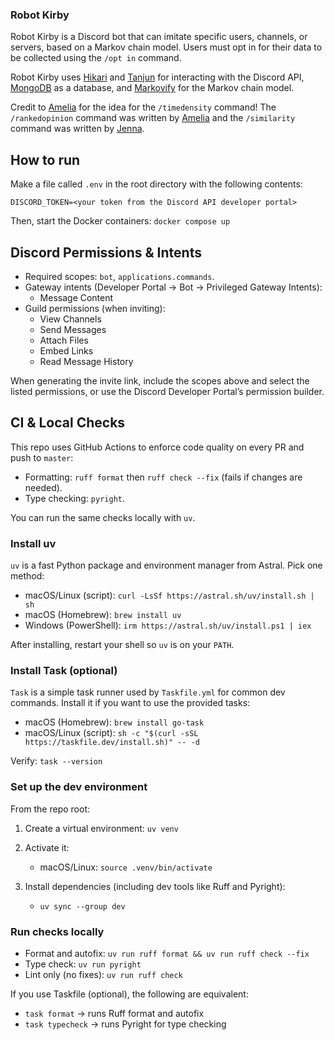 ### Robot Kirby
Robot Kirby is a Discord bot that can imitate specific users, channels, or servers, based on a Markov chain model.
Users must opt in for their data to be collected using the `/opt in` command.

Robot Kirby uses [Hikari](https://github.com/hikari-py/hikari) and [Tanjun](https://github.com/FasterSpeeding/Tanjun)
for interacting with the Discord API, [MongoDB](https://www.mongodb.com/) as a database, and
[Markovify](https://github.com/jsvine/markovify) for the Markov chain model.

Credit to [Amelia](https://github.com/a-sinclaire) for the idea for the `/timedensity` command! The `/rankedopinion` command was written by [Amelia](https://github.com/a-sinclaire) and the `/similarity` command was written by [Jenna](https://github.com/jemi622).

## How to run

Make a file called `.env` in the root directory with the following contents:

```
DISCORD_TOKEN=<your token from the Discord API developer portal>
```

Then, start the Docker containers:
`docker compose up`

## Discord Permissions & Intents

- Required scopes: `bot`, `applications.commands`.
- Gateway intents (Developer Portal → Bot → Privileged Gateway Intents):
  - Message Content
- Guild permissions (when inviting):
  - View Channels
  - Send Messages
  - Attach Files
  - Embed Links
  - Read Message History

When generating the invite link, include the scopes above and select the listed permissions, or use the Discord Developer Portal’s permission builder.

## CI & Local Checks

This repo uses GitHub Actions to enforce code quality on every PR and push to `master`:

- Formatting: `ruff format` then `ruff check --fix` (fails if changes are needed).
- Type checking: `pyright`.

You can run the same checks locally with `uv`.

### Install uv

`uv` is a fast Python package and environment manager from Astral. Pick one method:

- macOS/Linux (script): `curl -LsSf https://astral.sh/uv/install.sh | sh`
- macOS (Homebrew): `brew install uv`
- Windows (PowerShell): `irm https://astral.sh/uv/install.ps1 | iex`

After installing, restart your shell so `uv` is on your `PATH`.

### Install Task (optional)

`Task` is a simple task runner used by `Taskfile.yml` for common dev commands. Install it if you want to use the provided tasks:

- macOS (Homebrew): `brew install go-task`
- macOS/Linux (script): `sh -c "$(curl -sSL https://taskfile.dev/install.sh)" -- -d`

Verify: `task --version`

### Set up the dev environment

From the repo root:

1) Create a virtual environment: `uv venv`

2) Activate it:
   - macOS/Linux: `source .venv/bin/activate`

3) Install dependencies (including dev tools like Ruff and Pyright):
   - `uv sync --group dev`

### Run checks locally

- Format and autofix: `uv run ruff format && uv run ruff check --fix`
- Type check: `uv run pyright`
- Lint only (no fixes): `uv run ruff check`

If you use Taskfile (optional), the following are equivalent:

- `task format` → runs Ruff format and autofix
- `task typecheck` → runs Pyright for type checking
